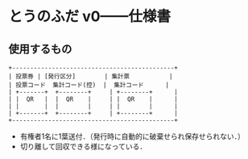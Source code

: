 # とうのふだ v0——仕様書

## 使用するもの

```
+---------------------------------------------+
| 投票券 | [発行区分]        | 集計票           |
| 投票コード  集計コード(控)  |  集計コード      |
| +-------+  +--------+     | +--------+      |
| |  QR   |  |  QR    |     | |  QR    |      |
| |       |  |        |     | |        |      |
| +-------+  +--------+     | +--------+      |
+---------------------------------------------+
```

- 有権者1名に1葉送付．（発行時に自動的に破棄せられ保存せられない．）
- 切り離して回収できる様になっている．



